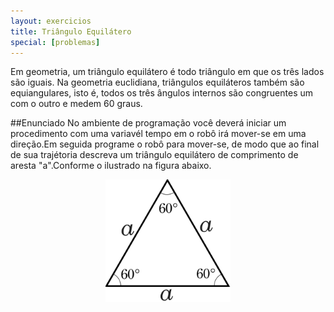 ```yaml
---
layout: exercicios
title: Triângulo Equilátero
special: [problemas]
---
```


Em geometria, um triângulo equilátero é todo triângulo em que os três lados são iguais. Na geometria euclidiana, triângulos equiláteros também são equiangulares, isto é, todos os três ângulos internos são congruentes um com o outro e medem 60 graus.

##Enunciado
No ambiente de programação você deverá iniciar um procedimento com uma variavél tempo em o robô irá mover-se em uma direção.Em seguida programe o robô para mover-se, de modo que ao final de sua trajétoria descreva um triângulo equilátero de comprimento de aresta "a".Conforme o ilustrado na figura abaixo.

<center>
<img width="200" src="/assets/img/exercicios/triangulo_equilatero.png" alt="">
</center>


